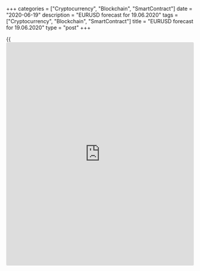 +++
categories = ["Cryptocurrency", "Blockchain", "SmartContract"]
date = "2020-06-19"
description = "EURUSD forecast for 19.06.2020"
tags = ["Cryptocurrency", "Blockchain", "SmartContract"]
title = "EURUSD forecast for 19.06.2020"
type = "post"
+++

{{<iframe id="large-banner" src="https://www.bounty.group/#slide=19.0" width="100%" height="600" scrolling="no" style="border: 0px solid rgb(216, 221, 230); border-radius: 3px;">}}

June 19, 2020

June 19, 2020

Does dollar need a revolution?Dmitri Demidenko

## The dollar smile theory is again discussed in Forex

The rules are unable and the ruled ones are unwilling. The [EUR/USD][1]
pair seems to be reaching a revolutionary stage which may lead to
unexpected results. The buyers of the S&P 500 and the euro are losing
the faith in the V-shaped recovery of the US economy, or a soon victory
over COVID-19. Besides, such factors as the huge fiscal and monetary
stimulus provided by the EU and the ECB have been already priced in the
major currency pair. The bulls need good [news](https://www.letsplayfx.com/blog/forex-news-website/) or fresh drivers to be
encouraged to buy, but such drivers are not always provided. Bears are
not willing to ahead without being confident in the second wave of the
pandemic or the escalation of trade wars. Is there coming a revolution?

Donald Trump is again talking about cutting off relations with China.
Steven Mnuchin says the U.S. doesn’t want to continue negotiations on
digital taxation at the OECD. France calls this a provocation. Despite
the investigation launched by the US trade representative Robert
Lighthizer on whether Washington can unilaterally impose import tariffs
as retaliation to the taxation of the US large companies abroad, France
states it will continue taxation of digital giants. Facebook, Apple, and
other giants receive a substantial revenue share from European users,
which can’t but raise concerns in the EU. There is now a real chance
that the dispute will end with a trade war.

The number of new COVID-19 cases is growing in some US states and in the
world, the euphoria in the US stock market is gradually giving way to
fear. The S&P 500 drop below 3000 will be a real disaster for the
[EUR/USD][1] bulls. Investors discuss the idea that [the dollar smile
theory][2] will work out once again. It suggests the greenback
strengthen following the crash of the stock indexes signaling a
recession, and it weakens amid the Fed’s huge monetary stimulus and the
improvement of the risk appetite. However, the dollar should start
rising again afterward amid the expectations that the US economy will be
recovering faster than the global. In fact, strong US employment data
and retail sales increase the chance that the US GDP will quickly
rebound, and the USD index is moving according to the smile theory. Its
10% rise was followed by a 6% crash. Is there going to be the third
stage?

 **V-shaped recovery of the US economic surprise index**

![LiteForex: EURUSD forecast for 19.06.2020][3]

 _Source: Citigroup_

Investors are closely watching the events going on in the USA, and I can
understand this. The growing dominance of the dollar in international
finance means that U.S. problems pose a threat to the entire world.
According to BIS, the share of the greenback as a currency for
international financing has been the biggest since 2000. Its share in
global FX reserves is 61%, in exchange operations – 85%, __ in the
international settlements – about 50%.

What can the euro present? The official approval of the French-German
fiscal stimulus project at the EU summit in June? I do not think this
will provoke a strong reaction of traders. Another matter if there are
problems with the plan’s approval. In this case, the [EUR/USD][1] could
drop to 1.115 and 1.1125.

* * *

P.S. Did you like my article? Share it in social networks: it will be
the best “thank you" :)

Ask me questions and comment below. I’ll be glad to answer your
questions and give necessary explanations.

 **Useful links:**

  * I recommend trying to trade with a reliable broker [here][4]. The system allows you to trade by yourself or copy successful traders from all across the globe.
  * Use my promo-code BLOG for getting deposit bonus 50% on LiteForex platform. Just enter this code in the appropriate field while [depositing][5] your trading account.
  * Telegram channel with high-quality analytics, Forex reviews, training articles, and other useful things for traders <t.me/liteforex>

## Price chart of EURUSD in real time mode

![Does dollar need a revolution?][6]

The content of this article reflects the author’s opinion and does not
necessarily reflect the official position of LiteForex. The material
published on this page is provided for informational purposes only and
should not be considered as the provision of investment advice for the
purposes of Directive 2004/39/EC.

Rate this article:

{{value}}

( {{count}} {{title}} )

   1. my.liteforex.com/trading/chart?symbol=EURUSD&returnUrl=true
   2. www.liteforex.com/blog/for-professionals/dollar-smile-theory/
   3. cdn.liteforex.com/cache/uploads/blog_post/eurusd/surprise-usa-19-06-20.jpg?w=30&s=38c358186c51e5e749a434dd358f1024
   4. my.liteforex.com/?category=analysts-opinions&slug=does-dollar-need-a-revolution&openPopup=%2Fregistration%2Fpopup&utm_source=blog&utm_medium=article&utm_campaign=bonus
   5. my.liteforex.com/deposit/?category=analysts-opinions&slug=does-dollar-need-a-revolution&promo_code=BLOG&utm_source=blog&utm_medium=article&utm_campaign=bonus
   6. cdn.liteforex.com/cache/uploads/blog_post/eurusd/liteforex-blog-eurusd-19-06-20.jpg?q=75&w=1000&s=7ae8631252294f3f3b7e1d71e3313c90